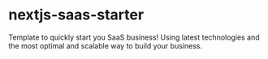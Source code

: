 # nextjs-saas-starter
 Template to quickly start you SaaS business! Using latest technologies and the most optimal and scalable way to build your business.
